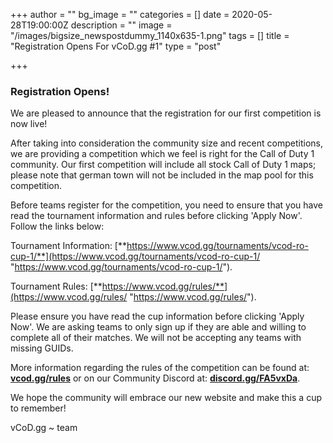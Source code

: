 +++
author = ""
bg_image = ""
categories = []
date = 2020-05-28T19:00:00Z
description = ""
image = "/images/bigsize_newspostdummy_1140x635-1.png"
tags = []
title = "Registration Opens For vCoD.gg #1"
type = "post"

+++
### **Registration Opens!**

We are pleased to announce that the registration for our first competition is now live!

After taking into consideration the community size and recent competitions, we are providing a competition which we feel is right for the Call of Duty 1 community. Our first competition will include all stock Call of Duty 1 maps; please note that german town will not be included in the map pool for this competition.

Before teams register for the competition, you need to ensure that you have read the tournament information and rules before clicking 'Apply Now'. Follow the links below:

Tournament Information: [**https://www.vcod.gg/tournaments/vcod-ro-cup-1/**](https://www.vcod.gg/tournaments/vcod-ro-cup-1/ "https://www.vcod.gg/tournaments/vcod-ro-cup-1/").

Tournament Rules: [**https://www.vcod.gg/rules/**](https://www.vcod.gg/rules/ "https://www.vcod.gg/rules/").

Please ensure you have read the cup information before clicking 'Apply Now'. We are asking teams to only sign up if they are able and willing to complete all of their matches. We will not be accepting any teams with missing GUIDs.

More information regarding the rules of the competition can be found at: [**vcod.gg/rules**](https://www.vcod.gg/rules/ "https://www.vcod.gg/rules/") or on our Community Discord at: [**discord.gg/FA5vxDa**](https://discord.gg/FA5vxDa. "https://discord.gg/FA5vxDa.").

We hope the community will embrace our new website and make this a cup to remember!

vCoD.gg \~ team